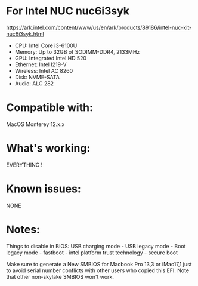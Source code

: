 # For Intel NUC nuc6i3syk

https://ark.intel.com/content/www/us/en/ark/products/89186/intel-nuc-kit-nuc6i3syk.html

* CPU: Intel Core i3-6100U
* Memory: Up to 32GB of SODIMM-DDR4, 2133MHz
* GPU: Integrated Intel HD 520
* Ethernet: Intel I219-V
* Wireless: Intel AC 8260
* Disk: NVME-SATA
* Audio:  ALC 282

# Compatible with:

MacOS Monterey 12.x.x

# What's working:

EVERYTHING !

# Known issues:

NONE

# Notes:

Things to disable in BIOS: USB charging mode - USB legacy mode - Boot legacy mode - fastboot - intel platform trust technology - secure boot


Make sure to generate a New SMBIOS for Macbook Pro 13,3 or iMac17,1 just to avoid serial number conflicts with other users who copied this EFI. Note that other non-skylake SMBIOS won't work.


